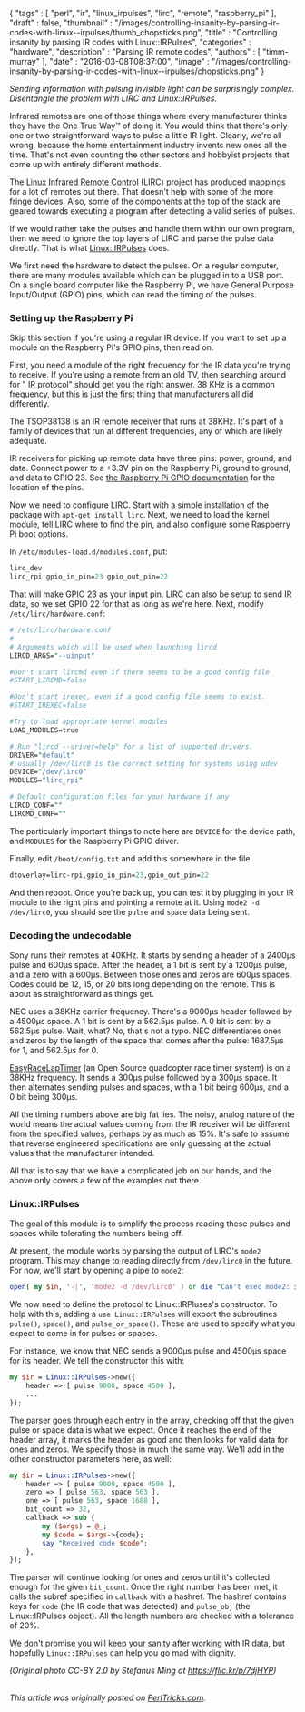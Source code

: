 {
   "tags" : [
      "perl",
      "ir",
      "linux_irpulses",
      "lirc",
      "remote",
      "raspberry_pi"
   ],
   "draft" : false,
   "thumbnail" : "/images/controlling-insanity-by-parsing-ir-codes-with-linux--irpulses/thumb_chopsticks.png",
   "title" : "Controlling insanity by parsing IR codes with Linux::IRPulses",
   "categories" : "hardware",
   "description" : "Parsing IR remote codes",
   "authors" : [
      "timm-murray"
   ],
   "date" : "2016-03-08T08:37:00",
   "image" : "/images/controlling-insanity-by-parsing-ir-codes-with-linux--irpulses/chopsticks.png"
}


*Sending information with pulsing invisible light can be surprisingly complex.
Disentangle the problem with LIRC and Linux::IRPulses.*

Infrared remotes are one of those things where every manufacturer thinks they have the
One True Way&trade; of doing it. You would think that there's only one or two straightforward
ways to pulse a little IR light. Clearly, we're all wrong, because the home entertainment
industry invents new ones all the time. That's not even counting the other sectors and
hobbyist projects that come up with entirely different methods.

The [Linux Infrared Remote Control](http://www.lirc.org) (LIRC) project has
produced mappings for a lot of remotes out there. That doesn't help
with some of the more fringe devices. Also, some of the components at the top of the stack
are geared towards executing a program after detecting a valid series of pulses.

If we would rather take the pulses and handle them within our own program, then
we need to ignore the top layers of LIRC and parse the pulse data directly. That is
what [Linux::IRPulses](https://metacpan.org/pod/Linux::IRPulses) does.

We first need the hardware to detect the pulses. On a regular computer, there are many
modules available which can be plugged in to a USB port. On a single board
computer like the Raspberry Pi, we have General Purpose Input/Output (GPIO) pins,
which can read the timing of the pulses.

### Setting up the Raspberry Pi

Skip this section if you're using a regular IR device. If you want to set up a
module on the Raspberry Pi's GPIO pins, then read on.

First, you need a module of the right frequency for the IR data you're trying to
receive. If you're using a remote from an old TV, then searching around for
"<manufacturer> IR protocol" should get you the right answer. 38 KHz is a common
frequency, but this is just the first thing that manufacturers all did differently.

The TSOP38138 is an IR remote receiver that runs at 38KHz. It's part of a family of
devices that run at different frequencies, any of which are likely adequate.

IR receivers for picking up remote data have three pins: power, ground, and data.
Connect power to a +3.3V pin on the Raspberry Pi, ground to ground, and data to
GPIO 23. See [the Raspberry Pi GPIO documentation](https://www.raspberrypi.org/documentation/usage/gpio-plus-and-raspi2/) for the location of the pins.

Now we need to configure LIRC. Start with a simple installation of the package with
`apt-get install lirc`. Next, we need to load the kernel module,
tell LIRC where to find the pin, and also configure some Raspberry Pi boot options.

In `/etc/modules-load.d/modules.conf`, put:

```perl
lirc_dev
lirc_rpi gpio_in_pin=23 gpio_out_pin=22
```

That will make GPIO 23 as your input pin. LIRC can also be setup to send IR data, so
we set GPIO 22 for that as long as we're here. Next, modify `/etc/lirc/hardware.conf`:

```perl
# /etc/lirc/hardware.conf
#
# Arguments which will be used when launching lircd
LIRCD_ARGS="--uinput"

#Don't start lircmd even if there seems to be a good config file
#START_LIRCMD=false

#Don't start irexec, even if a good config file seems to exist.
#START_IREXEC=false

#Try to load appropriate kernel modules
LOAD_MODULES=true

# Run "lircd --driver=help" for a list of supported drivers.
DRIVER="default"
# usually /dev/lirc0 is the correct setting for systems using udev
DEVICE="/dev/lirc0"
MODULES="lirc_rpi"

# Default configuration files for your hardware if any
LIRCD_CONF=""
LIRCMD_CONF=""
```

The particularly important things to note here are `DEVICE` for the
device path, and `MODULES` for the Raspberry Pi GPIO driver.

Finally, edit `/boot/config.txt` and add this somewhere in the file:

```perl
dtoverlay=lirc-rpi,gpio_in_pin=23,gpio_out_pin=22
```

And then reboot. Once you're back up, you can test it by plugging in your IR module
to the right pins and pointing a remote at it. Using `mode2 -d /dev/lirc0`,
you should see the `pulse` and `space` data being sent.

### Decoding the undecodable

Sony runs their remotes at 40KHz. It starts by sending a header of a 2400μs pulse and
600μs space. After the header, a 1 bit is sent by a 1200μs pulse, and a zero with a
600μs. Between those ones and zeros are 600μs spaces. Codes could be 12, 15, or 20
bits long depending on the remote. This is about as straightforward as things get.

NEC uses a 38KHz carrier frequency. There's a 9000μs header followed by a 4500μs space.
A 1 bit is sent by a 562.5μs pulse. A 0 bit is sent by a 562.5μs pulse. Wait, what? No,
that's not a typo. NEC differentiates ones and zeros by the length of the space that
comes after the pulse: 1687.5μs for 1, and 562.5μs for 0.

[EasyRaceLapTimer](http://www.easyracelaptimer.com) (an Open Source
quadcopter race timer system) is on a 38KHz frequency. It sends a 300μs pulse followed
by a 300μs space. It then alternates sending pulses and spaces, with a 1 bit being
600μs, and a 0 bit being 300μs.

All the timing numbers above are big fat lies. The noisy, analog nature of the world
means the actual values coming from the IR receiver will be different from the
specified values, perhaps by as much as 15%. It's safe to assume that reverse
engineered specifications are only guessing at the actual values that the manufacturer
intended.

All that is to say that we have a complicated job on our hands, and the above only
covers a few of the examples out there.

### Linux::IRPulses

The goal of this module is to simplify the process reading these pulses and spaces
while tolerating the numbers being off.

At present, the module works by parsing the output of LIRC's `mode2`
program. This may change to reading directly from `/dev/lirc0` in the future.
For now, we'll start by opening a pipe to `mode2`:

```perl
open( my $in, '-|', 'mode2 -d /dev/lirc0' ) or die "Can't exec mode2: $!\n";
```

We now need to define the protocol to Linux::IRPluses's constructor. To help with this,
adding a `use Linux::IRPulses` will export the subroutines `pulse()`,
`space()`, and `pulse_or_space()`.  These are used to specify what you
expect to come in for pulses or spaces.

For instance, we know that NEC sends a 9000μs pulse and 4500μs space for its header.
We tell the constructor this with:

```perl
my $ir = Linux::IRPulses->new({
    header => [ pulse 9000, space 4500 ],
    ...
});
```

The parser goes through each entry in the array, checking off that the given pulse or
space data is what we expect. Once it reaches the end of the header array, it marks the
header as good and then looks for valid data for ones and zeros. We specify those in
much the same way. We'll add in the other constructor parameters here, as well:

```perl
my $ir = Linux::IRPulses->new({
    header => [ pulse 9000, space 4500 ],
    zero => [ pulse 563, space 563 ],
    one => [ pulse 563, space 1688 ],
    bit_count => 32,
    callback => sub {
        my ($args) = @_;
        my $code = $args->{code};
        say "Received code $code";
    },
});
```

The parser will continue looking for ones and zeros until it's collected enough for the
given `bit_count`. Once the right number has been met, it calls the subref
specified in `callback` with a hashref. The hashref contains keys for
`code` (the IR code that was detected) and `pulse_obj` (the
Linux::IRPulses object). All the length numbers are checked with a tolerance of 20%.

We don't promise you will keep your sanity after working with IR data, but hopefully
`Linux::IRPulses` can help you go mad with dignity.

*(Original photo CC-BY 2.0 by Stefanus Ming at https://flic.kr/p/7djHYP)*

\
*This article was originally posted on [PerlTricks.com](http://perltricks.com).*
